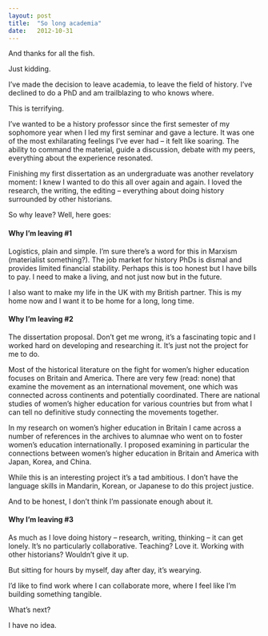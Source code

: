 ```yaml
---
layout: post
title:  "So long academia"
date:   2012-10-31
---
```


And thanks for all the fish.

Just kidding.

I’ve made the decision to leave academia, to leave the field of history. I’ve declined to do a PhD and am trailblazing to who knows where.

This is terrifying.

I’ve wanted to be a history professor since the first semester of my sophomore year when I led my first seminar and gave a lecture. It was one of the most exhilarating feelings I’ve ever had – it felt like soaring. The ability to command the material, guide a discussion, debate with my peers, everything about the experience resonated.

Finishing my first dissertation as an undergraduate was another revelatory moment: I knew I wanted to do this all over again and again. I loved the research, the writing, the editing – everything about doing history surrounded by other historians.

So why leave? Well, here goes:

#### Why I’m leaving #1
Logistics, plain and simple. I’m sure there’s a word for this in Marxism (materialist something?). The job market for history PhDs is dismal and provides limited financial stability. Perhaps this is too honest but I have bills to pay. I need to make a living, and not just now but in the future.

I also want to make my life in the UK with my British partner. This is my home now and I want it to be home for a long, long time.

#### Why I’m leaving #2
The dissertation proposal. Don’t get me wrong, it’s a fascinating topic and I worked hard on developing and researching it. It’s just not the project for me to do.

Most of the historical literature on the fight for women’s higher education focuses on Britain and America. There are very few (read: none) that examine the movement as an international movement, one which was connected across continents and potentially coordinated. There are national studies of women’s higher education for various countries but from what I can tell no definitive study connecting the movements together.

In my research on women’s higher education in Britain I came across a number of references in the archives to alumnae who went on to foster women’s education internationally. I proposed examining in particular the connections between women’s higher education in Britain and America with Japan, Korea, and China.

While this is an interesting project it’s a tad ambitious. I don’t have the language skills in Mandarin, Korean, or Japanese to do this project justice.

And to be honest, I don’t think I’m passionate enough about it.

#### Why I’m leaving #3
As much as I love doing history – research, writing, thinking – it can get lonely. It’s no particularly collaborative. Teaching? Love it. Working with other historians? Wouldn’t give it up.

But sitting for hours by myself, day after day, it’s wearying.

I’d like to find work where I can collaborate more, where I feel like I’m building something tangible.


What’s next?

I have no idea.